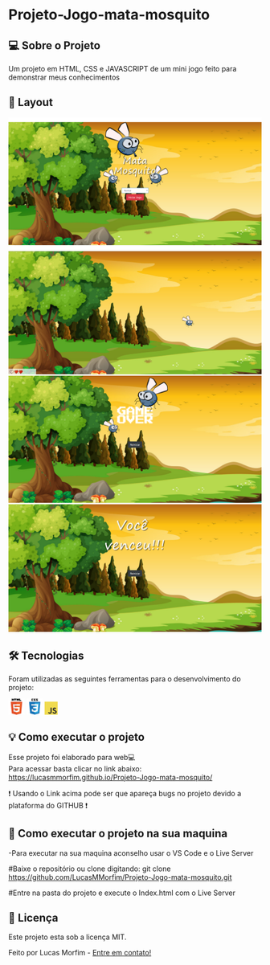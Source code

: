 # Projeto-Jogo-mata-mosquito

## 💻 Sobre o Projeto
Um projeto em HTML, CSS e JAVASCRIPT de um mini jogo feito para demonstrar meus conhecimentos

## 🎨 Layout

![image](https://github.com/LucasMMorfim/Projeto-Jogo-mata-mosquito/blob/main/imagens-demonstracao/HOME.png)
![image](https://github.com/LucasMMorfim/Projeto-Jogo-mata-mosquito/blob/main/imagens-demonstracao/GAME.png)
![image](https://github.com/LucasMMorfim/Projeto-Jogo-mata-mosquito/blob/main/imagens-demonstracao/GAMEOVER.png)
![image](https://github.com/LucasMMorfim/Projeto-Jogo-mata-mosquito/blob/main/imagens-demonstracao/WIN.png)

## 🛠 Tecnologias

Foram utilizadas as seguintes ferramentas para o desenvolvimento do projeto:

<code><img height="32" src="https://raw.githubusercontent.com/github/explore/80688e429a7d4ef2fca1e82350fe8e3517d3494d/topics/html/html.png" alt="HTML5"/></code>
<code><img height="32" src="https://raw.githubusercontent.com/github/explore/80688e429a7d4ef2fca1e82350fe8e3517d3494d/topics/css/css.png" alt="CSS"/></code>
<code><img height="26" src="https://raw.githubusercontent.com/github/explore/80688e429a7d4ef2fca1e82350fe8e3517d3494d/topics/javascript/javascript.png" alt="JAVASCRIPT"/></code>

## 💡 Como executar o projeto

Esse projeto foi elaborado para web💻 </br>
Para acessar basta clicar no link abaixo:</br>
https://lucasmmorfim.github.io/Projeto-Jogo-mata-mosquito/

❗ Usando o Link acima pode ser que apareça bugs no projeto devido a plataforma do GITHUB ❗

## 📁 Como executar o projeto na sua maquina

-Para executar na sua maquina aconselho usar o VS Code e o Live Server

#Baixe o repositório ou clone digitando:
git clone https://github.com/LucasMMorfim/Projeto-Jogo-mata-mosquito.git

#Entre na pasta do projeto e execute o Index.html com o Live Server

## 📝 Licença

Este projeto esta sob a licença MIT.

Feito por Lucas Morfim - [Entre em contato!](https://www.linkedin.com/in/lucas-mateus-machado-morfim-a6a282240/)
